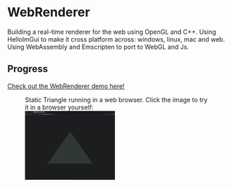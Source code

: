 # WebRenderer
Building a real-time renderer for the web using OpenGL and C++. Using HelloImGui to make it cross platform across: windows, linux, mac and web. Using WebAssembly and Emscripten to port to WebGL and Js.

## Progress
[Check out the WebRenderer demo here!](https://codesavory.github.io/WebRenderer/)

<figure>
  <figcaption>Static Triangle running in a web browser. Click the image to try it in a browser yourself:</figcaption>
  <a href="https://codesavory.github.io/WebRenderer/" target="_blank">
    <img 
    src="./assets/thumbnails/renderTriangleWeb.png" 
    alt="Static Triangle on Web" 
    style="width: 48%;" />
  </a>
</figure>